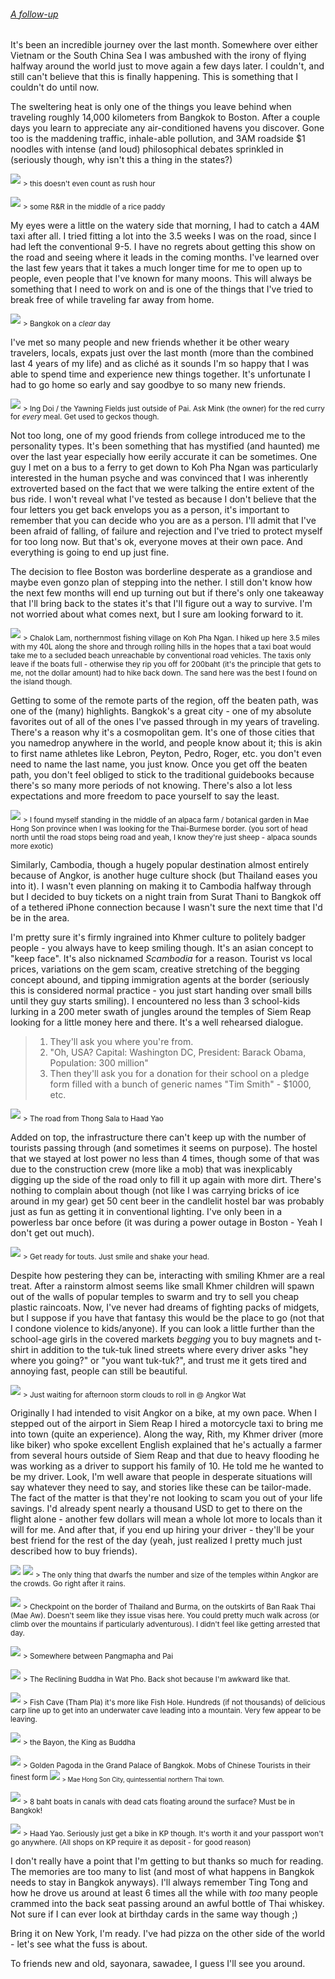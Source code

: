 
###### [A follow-up](http://blog.theworldj.tk/the-only-risk-is-that-you-go-insane/)

It's been an incredible journey over the last month. Somewhere over either Vietnam or the South China Sea I was ambushed with the irony of flying halfway around the world just to move again a few days later. I couldn't, and still can't believe that this is finally happening. This is something that I couldn't do until now.

The sweltering heat is only one of the things you leave behind when traveling roughly 14,000 kilometers from Bangkok to Boston. After a couple days you learn to appreciate any air-conditioned havens you discover. Gone too is the maddening traffic, inhale-able pollution, and 3AM roadside $1 noodles with intense (and loud) philosophical debates sprinkled in (seriously though, why isn't this a thing in the states?)

![](/content/images/2015/09/DSC_0030.jpg)
<sub> > this doesn't even count as rush hour

![](/content/images/2015/09/DSC_0543.jpg)
<sub> > some R&R in the middle of a rice paddy

My eyes were a little on the watery side that morning, I had to catch a 4AM taxi after all. I tried fitting a lot into the 3.5 weeks I was on the road, since I had left the conventional 9-5. I have no regrets about getting this show on the road and seeing where it leads in the coming months. I've learned over the last few years that it takes a much longer time for me to open up to people, even people that I've known for many moons. This will always be something that I need to work on and is one of the things that I've tried to break free of while traveling far away from home.

![](/content/images/2015/09/DSC_0974.jpg)
<sub> > Bangkok on a *clear* day

I've met so many people and new friends whether it be other weary travelers, locals, expats just over the last month (more than the combined last 4 years of my life) and as cliché as it sounds I'm so happy that I was able to spend time and experience new things together. It's unfortunate I had to go home so early and say goodbye to so many new friends.

![](/content/images/2015/09/DSC_0534.jpg)
<sub> > Ing Doi / the Yawning Fields just outside of Pai. Ask Mink (the owner) for the red curry for *every* meal. Get used to geckos though.

Not too long, one of my good friends from college introduced me to the personality types. It's been something that has mystified (and haunted) me over the last year especially how eerily accurate it can be sometimes. One guy I met on a bus to a ferry to get down to Koh Pha Ngan was particularly interested in the human psyche and was convinced that I was inherently extroverted based on the fact that we were talking the entire extent of the bus ride. I won't reveal what I've tested as because I don't believe that the four letters you get back envelops you as a person, it's important to remember that you can decide who you are as a person. I'll admit that I've been afraid of falling, of failure and rejection and I've tried to protect myself for too long now. But that's ok, everyone moves at their own pace. And everything is going to end up just fine.

The decision to flee Boston was borderline desperate as a grandiose and maybe even gonzo plan of stepping into the nether. I still don't know how the next few months will end up turning out but if there's only one takeaway that I'll bring back to the states it's that I'll figure out a way to survive. I'm not worried about what comes next, but I sure am looking forward to it.

![](/content/images/2015/09/DSC_0616.jpg)
<sub> > Chalok Lam, northernmost fishing village on Koh Pha Ngan. I hiked up here 3.5 miles with my 40L along the shore and through rolling hills in the hopes that a taxi boat would take me to a secluded beach unreachable by conventional road vehicles. The taxis only leave if the boats full - otherwise they rip you off for 200baht (it's the principle that gets to me, not the dollar amount) had to hike back down. The sand here was the best I found on the island though.

Getting to some of the remote parts of the region, off the beaten path, was one of the (many) highlights. Bangkok's a great city - one of my absolute favorites out of all of the ones I've passed through in my years of traveling. There's a reason why it's a cosmopolitan gem. It's one of those cities that you namedrop anywhere in the world, and people know about it; this is akin to first name athletes like Lebron, Peyton, Pedro, Roger, etc. you don't even need to name the last name, you just know. Once you get off the beaten path, you don't feel obliged to stick to the traditional guidebooks because there's so many more periods of not knowing. There's also a lot less expectations and more freedom to pace yourself to say the least.

![](/content/images/2015/09/DSC_0389.jpg)
<sub> > I found myself standing in the middle of an alpaca farm / botanical garden in Mae Hong Son province when I was looking for the Thai-Burmese border. (you sort of head north until the road stops being road and yeah, I know they're just sheep - alpaca sounds more exotic)

Similarly, Cambodia, though a hugely popular destination almost entirely because of Angkor, is another huge culture shock (but Thailand eases you into it). I wasn't even planning on making it to Cambodia halfway through but I decided to buy tickets on a night train from Surat Thani to Bangkok off of a tethered iPhone connection because I wasn't sure the next time that I'd be in the area.

I'm pretty sure it's firmly ingrained into Khmer culture to politely badger people - you always have to keep smiling though. It's an asian concept to "keep face". It's also nicknamed *Scambodia* for a reason. Tourist vs local prices, variations on the gem scam, creative stretching of the begging concept abound, and tipping immigration agents at the border (seriously this is considered normal practice - you just start handing over small bills until they guy starts smiling). I encountered no less than 3 school-kids lurking in a 200 meter swath of jungles around the temples of Siem Reap looking for a little money here and there. It's a well rehearsed dialogue.

> 1. They'll ask you where you're from.
> 2. "Oh, USA? Capital: Washington DC, President: Barack Obama, Population: 300 million"
> 3. Then they'll ask you for a donation for their school on a pledge form filled with a bunch of generic names "Tim Smith" - $1000, etc.

![](/content/images/2015/09/DSC_0594.jpg)
<sub> > The road from Thong Sala to Haad Yao

Added on top, the infrastructure there can't keep up with the number of tourists passing through (and sometimes it seems on purpose). The hostel that we stayed at lost power no less than 4 times, though some of that was due to the construction crew (more like a mob) that was inexplicably digging up the side of the road only to fill it up again with more dirt. There's nothing to complain about though (not like I was carrying bricks of ice around in my gear) get 50 cent beer in the candlelit hostel bar was probably just as fun as getting it in conventional lighting. I've only been in a powerless bar once before (it was during a power outage in Boston - Yeah I don't get out much).

![](/content/images/2015/09/DSC_0941.jpg)
<sub> > Get ready for touts. Just smile and shake your head.

Despite how pestering they can be, interacting with smiling Khmer are a real treat. After a rainstorm almost seems like small Khmer children will spawn out of the walls of popular temples to swarm and try to sell you cheap plastic raincoats. Now, I've never had dreams of fighting packs of midgets, but I suppose if you have that fantasy this would be the place to go (not that I condone violence to kids/anyone). If you can look a little further than the school-age girls in the covered markets *begging* you to buy magnets and t-shirt in addition to the tuk-tuk lined streets where every driver asks "hey where you going?" or "you want tuk-tuk?", and trust me it gets tired and annoying fast, people can still be beautiful.

![](/content/images/2015/09/DSC_0840.jpg)
<sub> > Just waiting for afternoon storm clouds to roll in @ Angkor Wat

Originally I had intended to visit Angkor on a bike, at my own pace. When I stepped out of the airport in Siem Reap I hired a motorcycle taxi to bring me into town (quite an experience). Along the way, Rith, my Khmer driver (more like biker) who spoke excellent English explained that he's actually a farmer from several hours outside of Siem Reap and that due to heavy flooding he was working as a driver to support his family of 10. He told me he wanted to be my driver. Look, I'm well aware that people in desperate situations will say whatever they need to say, and stories like these can be tailor-made. The fact of the matter is that they're not looking to scam you out of your life savings. I'd already spent nearly a thousand USD to get to there on the flight alone - another few dollars will mean a whole lot more to locals than it will for me. And after that, if you end up hiring your driver - they'll be your best friend for the rest of the day (yeah, just realized I pretty much just described how to buy friends).

![](/content/images/2015/09/DSC_0915.jpg)
![](/content/images/2015/09/DSC_0921.jpg)
<sub> > The only thing that dwarfs the number and size of the temples within Angkor are the crowds. Go right after it rains.

![](/content/images/2015/09/DSC_0407.jpg)
<sub> > Checkpoint on the border of Thailand and Burma, on the outskirts of Ban Raak Thai (Mae Aw). Doesn't seem like they issue visas here. You could pretty much walk across (or climb over the mountains if particularly adventurous). I didn't feel like getting arrested that day.

![](/content/images/2015/09/DSC_0481.jpg)
<sub> > Somewhere between Pangmapha and Pai

![](/content/images/2015/09/DSC_1035.jpg)
<sub> > The Reclining Buddha in Wat Pho. Back shot because I'm awkward like that.

![](/content/images/2015/09/DSC_0466.jpg)
<sub> > Fish Cave (Tham Pla) it's more like Fish Hole. Hundreds (if not thousands) of delicious carp line up to get into an underwater cave leading into a mountain. Very few appear to be leaving.

![](/content/images/2015/09/DSC_0706.jpg)
<sub> > the Bayon, the King as Buddha

![](/content/images/2015/09/DSC_0994.jpg)
<sub> > Golden Pagoda in the Grand Palace of Bangkok. Mobs of Chinese Tourists in their finest form
![](/content/images/2015/09/DSC_0296.jpg)
<sub> > Mae Hong Son City, quintessential northern Thai town.

![](/content/images/2015/09/DSC_0985.jpg)
<sub> > 8 baht boats in canals with dead cats floating around the surface? Must be in Bangkok!

![](/content/images/2015/09/DSC_0617.jpg)
<sub> > Haad Yao. Seriously just get a bike in KP though. It's worth it and your passport won't go anywhere. (All shops on KP require it as deposit - for good reason)

I don't really have a point that I'm getting to but thanks so much for reading. The memories are too many to list (and most of what happens in Bangkok needs to stay in Bangkok anyways). I'll always remember Ting Tong and how he drove us around at least 6 times all the while with *too* many people crammed into the back seat passing around an awful bottle of Thai whiskey. Not sure if I can ever look at birthday cards in the same way though ;)

Bring it on New York, I'm ready. I've had pizza on the other side of the world - let's see what the fuss is about.

To friends new and old, sayonara, sawadee, I guess I'll see you around.
